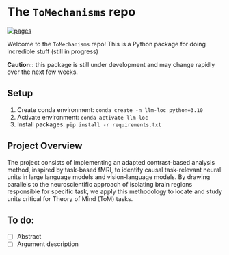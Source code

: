 # The ```ToMechanisms``` repo

[![pages](https://img.shields.io/badge/api-docs-blue)](https://YOUR_GITHUB_NICKNAME.github.io/YOUR_PACKAGE_NAME)

Welcome to the ```ToMechanisms``` repo! This is a Python package for doing incredible stuff (still in progress)

**Caution:**: this package is still under development and may change rapidly over the next few weeks.

## Setup
1. Create conda environment: `conda create -n llm-loc python=3.10`
2. Activate environment: `conda activate llm-loc`
3. Install packages: `pip install -r requirements.txt`

## Project Overview

The project consists of implementing an adapted contrast-based analysis method, inspired by task-based fMRI, to identify causal task-relevant neural units in large language models and vision-language models. By drawing parallels to the neuroscientific approach of isolating brain regions responsible for specific task, we apply this methodology to locate and study units critical for Theory of Mind (ToM) tasks.

## To do:
- [ ] Abstract
- [ ] Argument description
